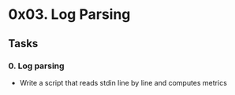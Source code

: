 # 0x03. Log Parsing

## Tasks

### 0. Log parsing

* Write a script that reads stdin line by line and computes metrics
